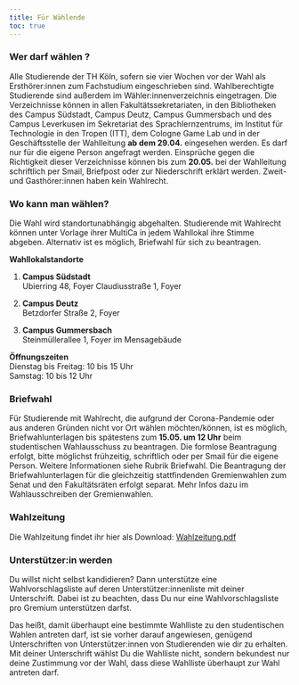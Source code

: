 ```yaml
---
title: Für Wählende
toc: true
---
```


### Wer darf wählen ?

Alle Studierende der TH Köln, sofern sie vier Wochen vor der Wahl als Ersthörer:innen zum Fachstudium eingeschrieben sind. Wahlberechtigte Studierende sind außerdem im Wähler:innenverzeichnis eingetragen. Die Verzeichnisse können in allen Fakultätssekretariaten, in den Bibliotheken des Campus Südstadt, Campus Deutz, Campus Gummersbach und des Campus Leverkusen im Sekretariat des Sprachlernzentrums, im Institut für Technologie in den Tropen (ITT), dem Cologne Game Lab und in der Geschäftsstelle der Wahlleitung **ab dem 29.04.** eingesehen werden. Es darf nur für die eigene Person angefragt werden. Einsprüche gegen die Richtigkeit dieser Verzeichnisse können bis zum **20.05.** bei der Wahlleitung schriftlich per Smail, Briefpost oder zur Niederschrift erklärt werden. Zweit- und Gasthörer:innen haben kein Wahlrecht.

### Wo kann man wählen?

Die Wahl wird standortunabhängig abgehalten. Studierende mit Wahlrecht können unter Vorlage ihrer MultiCa in jedem Wahllokal ihre Stimme abgeben. Alternativ ist es möglich, Briefwahl für sich zu beantragen.

**Wahllokalstandorte**

1. **Campus Südstadt**  
   Ubierring 48, Foyer
   Claudiusstraße 1, Foyer

2. **Campus Deutz**  
   Betzdorfer Straße 2, Foyer

3. **Campus Gummersbach**  
   Steinmüllerallee 1, Foyer im Mensagebäude

**Öffnungszeiten**  
Dienstag bis Freitag: 10 bis 15 Uhr  
Samstag: 10 bis 12 Uhr

### Briefwahl

Für Studierende mit Wahlrecht, die aufgrund der Corona-Pandemie oder aus anderen Gründen nicht vor Ort wählen möchten/können, ist es möglich, Briefwahlunterlagen bis spätestens zum **15.05. um 12 Uhr** beim studentischen Wahlausschuss zu beantragen. Die formlose Beantragung erfolgt, bitte möglichst frühzeitig, schriftlich oder per Smail für die eigene Person. Weitere Informationen siehe Rubrik Briefwahl. Die Beantragung der Briefwahlunterlagen für die gleichzeitig stattfindenden Gremienwahlen zum Senat und den Fakultätsräten erfolgt separat. Mehr Infos dazu im Wahlausschreiben der Gremienwahlen.

### Wahlzeitung

Die Wahlzeitung findet ihr hier als Download: [Wahlzeitung.pdf](https://github.com/P4sca1/th-koeln-was/files/15266557/Wahlzeitung_240509.pdf)

### Unterstützer:in werden

Du willst nicht selbst kandidieren? Dann unterstütze eine Wahlvorschlagsliste auf deren Unterstützer:innenliste mit deiner Unterschrift. Dabei ist zu beachten, dass Du nur eine Wahlvorschlagsliste pro Gremium unterstützen darfst.

Das heißt, damit überhaupt eine bestimmte Wahlliste zu den studentischen Wahlen antreten darf, ist sie vorher darauf angewiesen, genügend Unterschriften von Unterstützer:innen von Studierenden wie dir zu erhalten. Mit deiner Unterschrift wählst Du die Wahlliste nicht, sondern bekundest nur deine Zustimmung vor der Wahl, dass diese Wahlliste überhaupt zur Wahl antreten darf.
